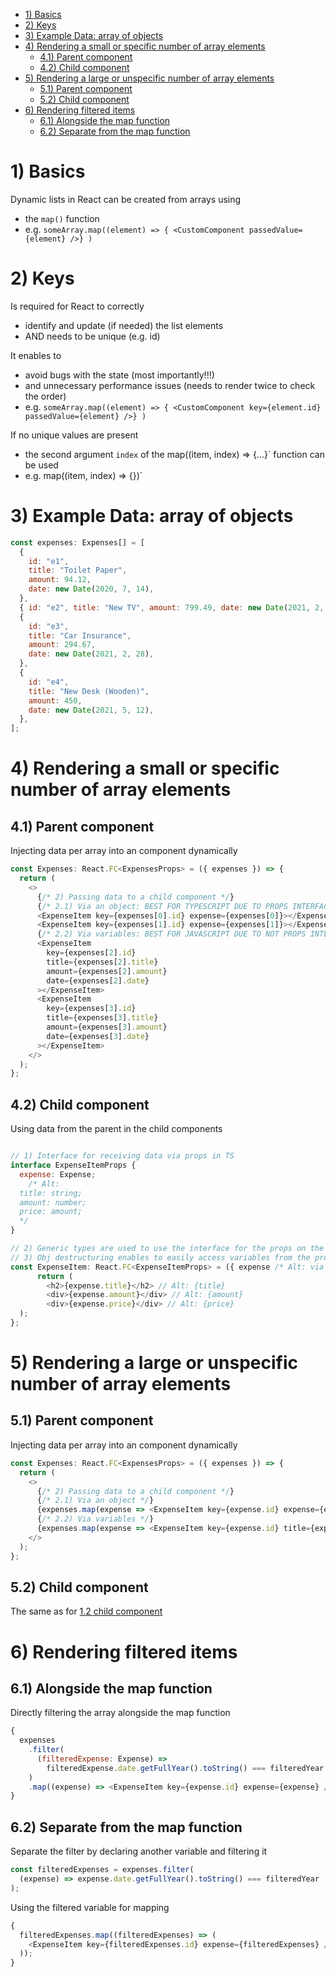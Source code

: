 - [1) Basics](#1-basics)
- [2) Keys](#2-keys)
- [3) Example Data: array of objects](#3-example-data-array-of-objects)
- [4) Rendering a small or specific number of array elements](#4-rendering-a-small-or-specific-number-of-array-elements)
  - [4.1) Parent component](#41-parent-component)
  - [4.2) Child component](#42-child-component)
- [5) Rendering a large or unspecific number of array elements](#5-rendering-a-large-or-unspecific-number-of-array-elements)
  - [5.1) Parent component](#51-parent-component)
  - [5.2) Child component](#52-child-component)
- [6) Rendering filtered items](#6-rendering-filtered-items)
  - [6.1) Alongside the map function](#61-alongside-the-map-function)
  - [6.2) Separate from the map function](#62-separate-from-the-map-function)

# 1) Basics

Dynamic lists in React can be created from arrays using

- the `map()` function
- e.g. `someArray.map((element) => { <CustomComponent passedValue={element} />} )`

# 2) Keys

Is required for React to correctly

- identify and update (if needed) the list elements
- AND needs to be unique (e.g. id)

It enables to

- avoid bugs with the state (most importantly!!!)
- and unnecessary performance issues (needs to render twice to check the order)
- e.g. `someArray.map((element) => { <CustomComponent key={element.id} passedValue={element} />} )`

If no unique values are present

- the second argument `index` of the map((item, index) => {...}` function can be used
- e.g. map((item, index) => {<CustomComponent key={index} passedValue={element} />})`

# 3) Example Data: array of objects

```javascript
const expenses: Expenses[] = [
  {
    id: "e1",
    title: "Toilet Paper",
    amount: 94.12,
    date: new Date(2020, 7, 14),
  },
  { id: "e2", title: "New TV", amount: 799.49, date: new Date(2021, 2, 12) },
  {
    id: "e3",
    title: "Car Insurance",
    amount: 294.67,
    date: new Date(2021, 2, 28),
  },
  {
    id: "e4",
    title: "New Desk (Wooden)",
    amount: 450,
    date: new Date(2021, 5, 12),
  },
];
```

# 4) Rendering a small or specific number of array elements

## 4.1) Parent component

Injecting data per array into an component dynamically

```javascript
const Expenses: React.FC<ExpensesProps> = ({ expenses }) => {
  return (
    <>
      {/* 2) Passing data to a child component */}
      {/* 2.1) Via an object: BEST FOR TYPESCRIPT DUE TO PROPS INTERFACE NEEDED!!! */}
      <ExpenseItem key={expenses[0].id} expense={expenses[0]}></ExpenseItem>
      <ExpenseItem key={expenses[1].id} expense={expenses[1]}></ExpenseItem>
      {/* 2.2) Via variables: BEST FOR JAVASCRIPT DUE TO NOT PROPS INTERFACE!!! */}
      <ExpenseItem
        key={expenses[2].id}
        title={expenses[2].title}
        amount={expenses[2].amount}
        date={expenses[2].date}
      ></ExpenseItem>
      <ExpenseItem
        key={expenses[3].id}
        title={expenses[3].title}
        amount={expenses[3].amount}
        date={expenses[3].date}
      ></ExpenseItem>
    </>
  );
};
```

## 4.2) Child component

Using data from the parent in the child components

```javascript

// 1) Interface for receiving data via props in TS
interface ExpenseItemProps {
  expense: Expense;
    /* Alt:
  title: string;
  amount: number;
  price: amount;
  */
}

// 2) Generic types are used to use the interface for the props on the component
// 3) Obj destructuring enables to easily access variables from the props (e.g. ({title}))
const ExpenseItem: React.FC<ExpenseItemProps> = ({ expense /* Alt: via variables: title, amount, date */ }) => {
      return (
        <h2>{expense.title}</h2> // Alt: {title}
        <div>{expense.amount}</div> // Alt: {amount}
        <div>{expense.price}</div> // Alt: {price}
  );
};
```

# 5) Rendering a large or unspecific number of array elements

## 5.1) Parent component

Injecting data per array into an component dynamically

```javascript
const Expenses: React.FC<ExpensesProps> = ({ expenses }) => {
  return (
    <>
      {/* 2) Passing data to a child component */}
      {/* 2.1) Via an object */}
      {expenses.map(expense => <ExpenseItem key={expense.id} expense={expense} />
      {/* 2.2) Via variables */}
      {expenses.map(expense => <ExpenseItem key={expense.id} title={expense.title} amount={expense.amount} price={expense.price}/>
    </>
  );
};
```

## 5.2) Child component

The same as for [1.2 child component](./rendering-lists.md)

# 6) Rendering filtered items

## 6.1) Alongside the map function

Directly filtering the array alongside the map function

```javascript
{
  expenses
    .filter(
      (filteredExpense: Expense) =>
        filteredExpense.date.getFullYear().toString() === filteredYear
    )
    .map((expense) => <ExpenseItem key={expense.id} expense={expense} />);
}
```

## 6.2) Separate from the map function

Separate the filter by declaring another variable and filtering it

```javascript
const filteredExpenses = expenses.filter(
  (expense) => expense.date.getFullYear().toString() === filteredYear
);
```

Using the filtered variable for mapping

```javascript
{
  filteredExpenses.map((filteredExpenses) => (
    <ExpenseItem key={filteredExpenses.id} expense={filteredExpenses} />
  ));
}
```
